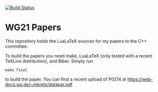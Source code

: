 [![Build Status](https://travis-ci.org/mattkretz/wg21-papers.svg?branch=master)](https://travis-ci.org/mattkretz/wg21-papers)
# WG21 Papers

This repository holds the LuaLaTeX sources for my papers to the C++ committee.

To build the papers you need make, LuaLaTeX (only tested with a recent TeXLive distribution), and Biber.
Simply run

    make final

to build the paper. You can find a recent upload of P0214 at https://web-docs.gsi.de/~mkretz/datapar.pdf
